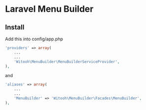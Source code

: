<h1>Laravel Menu Builder</h1>

<h2>Install</h2>

Add this into config/app.php

```php
'providers' => array(
    ...
    ...
    'Witooh\MenuBuilder\MenuBuilderServiceProvider',
),
```

and

```php
'aliases' => array(
    ...
    ...
    'MenuBuilder' => 'Witooh\MenuBuilder\Facades\MenuBuilder',
),
```
